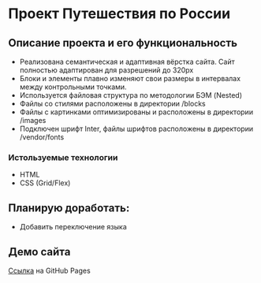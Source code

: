 # Проект Путешествия по России

## Описание проекта и его функциональность

- Реализована семантическая и адаптивная вёрстка сайта. Сайт полностью адаптирован для разрешений до 320px
- Блоки и элементы плавно изменяют свои размеры в интервалах между контрольными точками.
- Используется файловая структура по методологии БЭМ (Nested)
- Файлы со стилями расположены в директории /blocks
- Файлы с картинками оптимизированы и расположены в директории /images
- Подключен шрифт Inter, файлы шрифтов расположены в директории /vendor/fonts

### Истользуемые технологии

- HTML
- CSS (Grid/Flex)

## Планирую доработать:

- Добавить переключение языка

## Демо сайта

[Ссылка](https://atimoo.github.io/russian-travel/) на GitHub Pages
